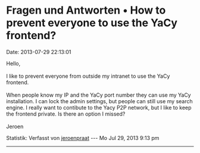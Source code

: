 Fragen und Antworten • How to prevent everyone to use the YaCy frontend?
========================================================================

Date: 2013-07-29 22:13:01

Hello,\
\
I like to prevent everyone from outside my intranet to use the YaCy
frontend.\
\
When people know my IP and the YaCy port number they can use my YaCy
installation. I can lock the admin settings, but people can still use my
search engine. I really want to contibute to the Yacy P2P network, but I
like to keep the frontend private. Is there an option I missed?\
\
Jeroen

Statistik: Verfasst von
[jeroenpraat](http://forum.yacy-websuche.de/memberlist.php?mode=viewprofile&u=8966)
--- Mo Jul 29, 2013 9:13 pm

------------------------------------------------------------------------
